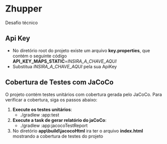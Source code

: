 # Zhupper
Desafio técnico

## Api Key
- No diretório root do projeto existe um arquivo **key.properties**, que contém o seguinte código **API_KEY_MAPS_STATIC**=*INSIRA_A_CHAVE_AQUI*
- Substitua *INSIRA_A_CHAVE_AQUI* pela sua ApiKey

## Cobertura de Testes com JaCoCo
O projeto contém testes unitários com cobertura gerada pelo JaCoCo. Para verificar a cobertura, siga os passos abaixo:

1. **Execute os testes unitários**:
   - ./gradlew :app:test
2. **Execute a task de gerar relatório do jaCoCo**:
    - ./gradlew :app:jacocoTestReport
3. No diretório **app\build\jacocoHtml** ira ter o arquivo **index.html** mostrando a cobertura de testes do projeto
